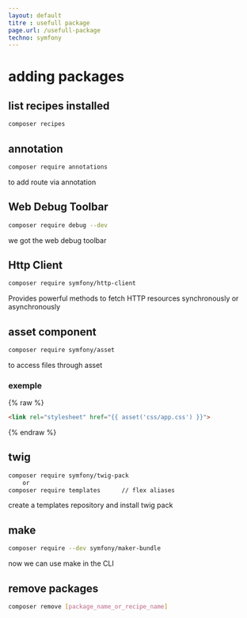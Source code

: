 ```yaml
---
layout: default
titre : usefull package
page.url: /usefull-package
techno: symfony
---
```

# adding packages

## list recipes installed
```bash
composer recipes
```

## annotation
```bash
composer require annotations
```
to add route via annotation

## Web Debug Toolbar 
```bash
composer require debug --dev
```
we got the web debug toolbar


## Http Client
```bash
composer require symfony/http-client
```
Provides powerful methods to fetch HTTP resources synchronously or asynchronously

## asset component
```bash
composer require symfony/asset
```
to access files through asset

### exemple
{% raw %}
```html
<link rel="stylesheet" href="{{ asset('css/app.css') }}">
```
{% endraw %}

## twig
```bash
composer require symfony/twig-pack
    or
composer require templates      // flex aliases
```
create a templates repository and install twig pack


## make

```bash
composer require --dev symfony/maker-bundle
```
now we can use make in the CLI 

## remove packages
```bash
composer remove [package_name_or_recipe_name]
```
